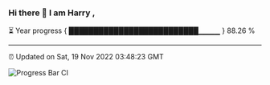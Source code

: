 ### Hi there 👋 I am Harry , 

⏳ Year progress { ██████████████████████████▁▁▁▁ } 88.26 %

---

⏰ Updated on Sat, 19 Nov 2022 03:48:23 GMT

![Progress Bar CI](https://github.com/duykhang68/duykhang68/workflows/Progress%20Bar%20CI/badge.svg)
